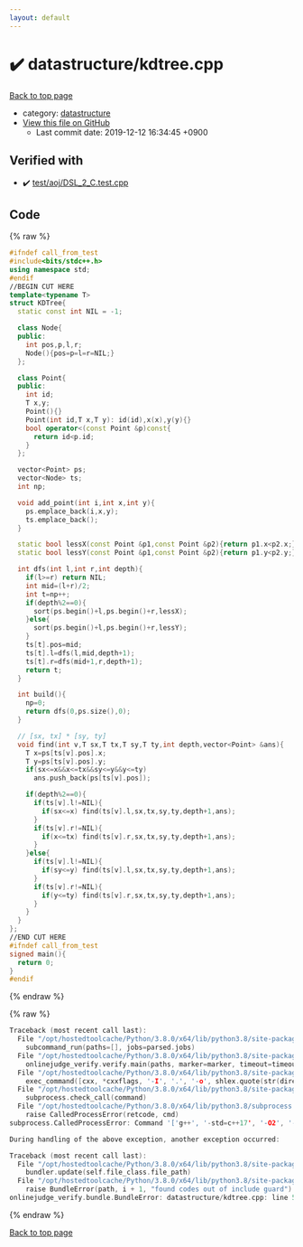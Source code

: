 ```yaml
---
layout: default
---
```


<!-- mathjax config similar to math.stackexchange -->
<script type="text/javascript" async
  src="https://cdnjs.cloudflare.com/ajax/libs/mathjax/2.7.5/MathJax.js?config=TeX-MML-AM_CHTML">
</script>
<script type="text/x-mathjax-config">
  MathJax.Hub.Config({
    TeX: { equationNumbers: { autoNumber: "AMS" }},
    tex2jax: {
      inlineMath: [ ['$','$'] ],
      processEscapes: true
    },
    "HTML-CSS": { matchFontHeight: false },
    displayAlign: "left",
    displayIndent: "2em"
  });
</script>

<script type="text/javascript" src="https://cdnjs.cloudflare.com/ajax/libs/jquery/3.4.1/jquery.min.js"></script>
<script src="https://cdn.jsdelivr.net/npm/jquery-balloon-js@1.1.2/jquery.balloon.min.js" integrity="sha256-ZEYs9VrgAeNuPvs15E39OsyOJaIkXEEt10fzxJ20+2I=" crossorigin="anonymous"></script>
<script type="text/javascript" src="../../assets/js/copy-button.js"></script>
<link rel="stylesheet" href="../../assets/css/copy-button.css" />


# :heavy_check_mark: datastructure/kdtree.cpp

<a href="../../index.html">Back to top page</a>

* category: <a href="../../index.html#8dc87745f885a4cc532acd7b15b8b5fe">datastructure</a>
* <a href="{{ site.github.repository_url }}/blob/master/datastructure/kdtree.cpp">View this file on GitHub</a>
    - Last commit date: 2019-12-12 16:34:45 +0900




## Verified with

* :heavy_check_mark: <a href="../../verify/test/aoj/DSL_2_C.test.cpp.html">test/aoj/DSL_2_C.test.cpp</a>


## Code

<a id="unbundled"></a>
{% raw %}
```cpp
#ifndef call_from_test
#include<bits/stdc++.h>
using namespace std;
#endif
//BEGIN CUT HERE
template<typename T>
struct KDTree{
  static const int NIL = -1;

  class Node{
  public:
    int pos,p,l,r;
    Node(){pos=p=l=r=NIL;}
  };

  class Point{
  public:
    int id;
    T x,y;
    Point(){}
    Point(int id,T x,T y): id(id),x(x),y(y){}
    bool operator<(const Point &p)const{
      return id<p.id;
    }
  };

  vector<Point> ps;
  vector<Node> ts;
  int np;

  void add_point(int i,int x,int y){
    ps.emplace_back(i,x,y);
    ts.emplace_back();
  }

  static bool lessX(const Point &p1,const Point &p2){return p1.x<p2.x;}
  static bool lessY(const Point &p1,const Point &p2){return p1.y<p2.y;}

  int dfs(int l,int r,int depth){
    if(l>=r) return NIL;
    int mid=(l+r)/2;
    int t=np++;
    if(depth%2==0){
      sort(ps.begin()+l,ps.begin()+r,lessX);
    }else{
      sort(ps.begin()+l,ps.begin()+r,lessY);
    }
    ts[t].pos=mid;
    ts[t].l=dfs(l,mid,depth+1);
    ts[t].r=dfs(mid+1,r,depth+1);
    return t;
  }

  int build(){
    np=0;
    return dfs(0,ps.size(),0);
  }

  // [sx, tx] * [sy, ty]
  void find(int v,T sx,T tx,T sy,T ty,int depth,vector<Point> &ans){
    T x=ps[ts[v].pos].x;
    T y=ps[ts[v].pos].y;
    if(sx<=x&&x<=tx&&sy<=y&&y<=ty)
      ans.push_back(ps[ts[v].pos]);

    if(depth%2==0){
      if(ts[v].l!=NIL){
        if(sx<=x) find(ts[v].l,sx,tx,sy,ty,depth+1,ans);
      }
      if(ts[v].r!=NIL){
        if(x<=tx) find(ts[v].r,sx,tx,sy,ty,depth+1,ans);
      }
    }else{
      if(ts[v].l!=NIL){
        if(sy<=y) find(ts[v].l,sx,tx,sy,ty,depth+1,ans);
      }
      if(ts[v].r!=NIL){
        if(y<=ty) find(ts[v].r,sx,tx,sy,ty,depth+1,ans);
      }
    }
  }
};
//END CUT HERE
#ifndef call_from_test
signed main(){
  return 0;
}
#endif

```
{% endraw %}

<a id="bundled"></a>
{% raw %}
```cpp
Traceback (most recent call last):
  File "/opt/hostedtoolcache/Python/3.8.0/x64/lib/python3.8/site-packages/onlinejudge_verify/main.py", line 175, in main
    subcommand_run(paths=[], jobs=parsed.jobs)
  File "/opt/hostedtoolcache/Python/3.8.0/x64/lib/python3.8/site-packages/onlinejudge_verify/main.py", line 72, in subcommand_run
    onlinejudge_verify.verify.main(paths, marker=marker, timeout=timeout, jobs=jobs)
  File "/opt/hostedtoolcache/Python/3.8.0/x64/lib/python3.8/site-packages/onlinejudge_verify/verify.py", line 71, in main
    exec_command([cxx, *cxxflags, '-I', '.', '-o', shlex.quote(str(directory / 'a.out')), shlex.quote(str(path))])
  File "/opt/hostedtoolcache/Python/3.8.0/x64/lib/python3.8/site-packages/onlinejudge_verify/verify.py", line 26, in exec_command
    subprocess.check_call(command)
  File "/opt/hostedtoolcache/Python/3.8.0/x64/lib/python3.8/subprocess.py", line 364, in check_call
    raise CalledProcessError(retcode, cmd)
subprocess.CalledProcessError: Command '['g++', '-std=c++17', '-O2', '-Wall', '-g', '-I', '.', '-o', '.verify-helper/cache/9a267fd1c42d1001b78ef88b806279fc/a.out', 'test/aoj/DPL_5_C.test.cpp']' returned non-zero exit status 1.

During handling of the above exception, another exception occurred:

Traceback (most recent call last):
  File "/opt/hostedtoolcache/Python/3.8.0/x64/lib/python3.8/site-packages/onlinejudge_verify/docs.py", line 339, in write_contents
    bundler.update(self.file_class.file_path)
  File "/opt/hostedtoolcache/Python/3.8.0/x64/lib/python3.8/site-packages/onlinejudge_verify/bundle.py", line 119, in update
    raise BundleError(path, i + 1, "found codes out of include guard")
onlinejudge_verify.bundle.BundleError: datastructure/kdtree.cpp: line 5: found codes out of include guard

```
{% endraw %}

<a href="../../index.html">Back to top page</a>

